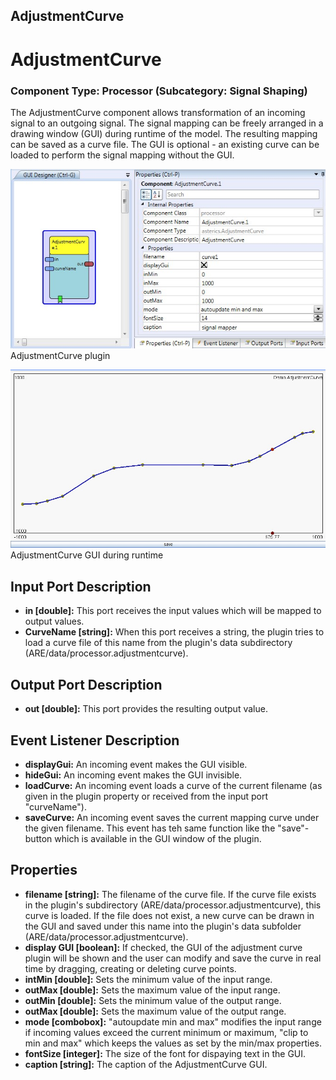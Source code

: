 ##

## AdjustmentCurve

# AdjustmentCurve

### Component Type: Processor (Subcategory: Signal Shaping)

The AdjustmentCurve component allows transformation of an incoming signal to an outgoing signal. The signal mapping can be freely arranged in a drawing window (GUI) during runtime of the model. The resulting mapping can be saved as a curve file. The GUI is optional - an existing curve can be loaded to perform the signal mapping without the GUI.

![Screenshot: AdjustmentCurve plugin](./img/AdjustmentCurve.jpg "Screenshot: AdjustmentCurve plugin")  
AdjustmentCurve plugin

![Screenshot: AdjustmentCurve GUI during runtime](./img/AdjustmentCurve1.jpg "Screenshot: AdjustmentCurve GUI during runtime")  
AdjustmentCurve GUI during runtime

## Input Port Description

- **in \[double\]:** This port receives the input values which will be mapped to output values.
- **CurveName \[string\]:** When this port receives a string, the plugin tries to load a curve file of this name from the plugin's data subdirectory (ARE/data/processor.adjustmentcurve).

## Output Port Description

- **out \[double\]:** This port provides the resulting output value.

## Event Listener Description

- **displayGui:** An incoming event makes the GUI visible.
- **hideGui:** An incoming event makes the GUI invisible.
- **loadCurve:** An incoming event loads a curve of the current filename (as given in the plugin property or received from the input port "curveName").
- **saveCurve:** An incoming event saves the current mapping curve under the given filename. This event has teh same function like the "save"-button which is available in the GUI window of the plugin.

## Properties

- **filename \[string\]:** The filename of the curve file. If the curve file exists in the plugin's subdirectory (ARE/data/processor.adjustmentcurve), this curve is loaded. If the file does not exist, a new curve can be drawn in the GUI and saved under this name into the plugin's data subfolder (ARE/data/processor.adjustmentcurve).
- **display GUI \[boolean\]:** If checked, the GUI of the adjustment curve plugin will be shown and the user can modify and save the curve in real time by dragging, creating or deleting curve points.
- **intMin \[double\]:** Sets the minimum value of the input range.
- **outMax \[double\]:** Sets the maximum value of the input range.
- **outMin \[double\]:** Sets the minimum value of the output range.
- **outMax \[double\]:** Sets the maximum value of the output range.
- **mode \[combobox\]:** "autoupdate min and max" modifies the input range if incoming values exceed the current minimum or maximum, "clip to min and max" which keeps the values as set by the min/max properties.
- **fontSize \[integer\]:** The size of the font for dispaying text in the GUI.
- **caption \[string\]:** The caption of the AdjustmentCurve GUI.
